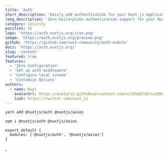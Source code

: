 ```yaml
---
title: 'Auth'
short_description: 'Easily add authentication for your Nuxt.js application!'
long_description: 'Zero-boilerplate authentication support for your Nuxt.js application with various possibilities to authenticate your users.'
category: security
position: 51
logo: 'https://auth.nuxtjs.org/icon.png'
image: 'https://auth.nuxtjs.org/preview.png'
github: 'https://github.com/nuxt-community/auth-module'
docs: 'https://auth.nuxtjs.org/'
slug: 'content'
featured: true
features:
  - 'Zero Configuration'
  - 'Set up auth middleware'
  - 'Configure local scheme'
  - 'Customize Options'
authors:
  - name: Nuxt
    avatarUrl: https://avatars1.githubusercontent.com/u/29566738?s=200&v=4
    link: https://twitter.com/nuxt_js
---
```


<code-group>
<code-block label="Yarn" active>

```bash
yarn add @nuxtjs/auth @nuxtjs/axios
```

  </code-block>
  <code-block label="NPM">

```bash
npm i @nuxtjs/auth @nuxtjs/axios
```

  </code-block>
</code-group>

```js{}[nuxt.config.js]
export default {
  modules: ['@nuxtjs/auth', '@nuxtjs/axios']
}
```

<docs-button :docs="docs"></docs-button>

<authors :authors="authors"></authors>

<npm-buttons>
  <a href="https://npmjs.com/package/@nuxtjs/auth-next" rel="nofollow">
    <img alt="" src="https://camo.githubusercontent.com/014ae377646fe064209eda3b2b896bb593988530/68747470733a2f2f696d672e736869656c64732e696f2f6e706d2f762f406e7578746a732f617574682d6e6578742f6c61746573742e7376673f7374796c653d666c61742d737175617265" data-canonical-src="https://img.shields.io/npm/v/@nuxtjs/auth-next/latest.svg?style=flat-square" style="max-width:100%;">
  </a>
  <a href="https://npmjs.com/package/@nuxtjs/auth" rel="nofollow">
    <img alt="" src="https://camo.githubusercontent.com/3305edd8282f6f7ebdf4a85178dbd5ad048f33b0/68747470733a2f2f696d672e736869656c64732e696f2f6e706d2f64742f406e7578746a732f617574682d6e6578742e7376673f7374796c653d666c61742d737175617265" data-canonical-src="https://img.shields.io/npm/dt/@nuxtjs/auth-next.svg?style=flat-square" style="max-width:100%;">
</a>
</npm-buttons>
